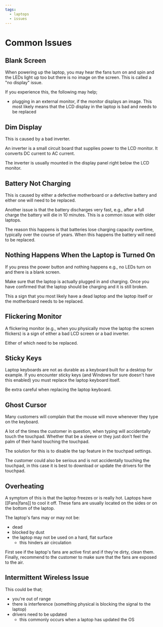 ```yaml
---
tags:
  - laptops
  - issues
---
```

# Common Issues

## Blank Screen

When powering up the laptop, you may hear the fans turn on and spin and the LEDs light up too but there is no image on the screen. This is called a "no display" issue.

If you experience this, the following may help;

- plugging in an external monitor, if the monitor displays an image. This most likely means that the LCD display in the laptop is bad and needs to be replaced

## Dim Display

This is caused by a bad inverter.

An inverter is a small circuit board that supplies power to the LCD monitor. It converts DC current to AC current.

The inverter is usually mounted in the display panel right below the LCD monitor.

## Battery Not Charging

This is caused by either a defective motherboard or a defective battery and either one will need to be replaced.

Another issue is that the battery discharges very fast, e.g., after a full charge the battery will die in 10 minutes. This is a common issue with older laptops.

The reason this happens is that batteries lose charging capacity overtime, typically over the course of years. When this happens the battery will need to be replaced.

## Nothing Happens When the Laptop is Turned On

If you press the power button and nothing happens e.g., no LEDs turn on and there is a blank screen.

Make sure that the laptop is actually plugged in and charging. Once you have confirmed that the laptop should be charging and it is still broken.

This a sign that you most likely have a dead laptop and the laptop itself or the motherboard needs to be replaced.

## Flickering Monitor

A flickering monitor (e.g., when you physically move the laptop the screen flickers) is a sign of either a bad LCD screen or a bad inverter.

Either of which need to be replaced.

## Sticky Keys

Laptop keyboards are not as durable as a keyboard built for a desktop for example. If you encounter sticky keys (and Windows for sure doesn't have this enabled) you must replace the laptop keyboard itself.

Be extra careful when replacing the laptop keyboard.

## Ghost Cursor

Many customers will complain that the mouse will move whenever they type on the keyboard.

A lot of the times the customer in question, when typing will accidentally touch the touchpad. Whether that be a sleeve or they just don't feel the palm of their hand touching the touchpad.

The solution for this is to disable the tap feature in the touchpad settings.

The customer could also be serious and is not accidentally touching the touchpad, in this case it is best to download or update the drivers for the touchpad.

## Overheating

A symptom of this is that the laptop freezes or is really hot. Laptops have [[Fans|fans]] to cool it off. These fans are usually located on the sides or on the bottom of the laptop.

The laptop's fans may or may not be:

- dead
- blocked by dust
- the laptop may not be used on a hard, flat surface
	- this hinders air circulation

First see if the laptop's fans are active first and if they're dirty, clean them. Finally, recommend to the customer to make sure that the fans are exposed to the air.

## Intermittent Wireless Issue

This could be that;

- you're out of range
- there is interference (something physical is blocking the signal to the laptop)
- drivers need to be updated
	- this commonly occurs when a laptop has updated the OS
